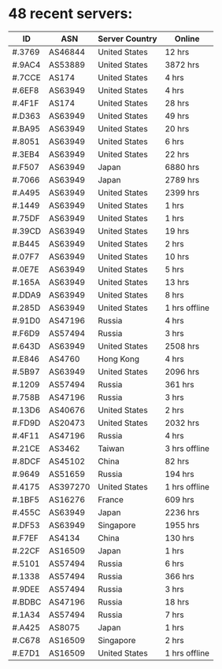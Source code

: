 # 48 recent servers:

| ID | ASN | Server Country | Online |
| ------ | ------ | ------ | ------ |
| #.3769 | AS46844 | United States | 12 hrs |
| #.9AC4 | AS53889 | United States | 3872 hrs |
| #.7CCE | AS174 | United States | 4 hrs |
| #.6EF8 | AS63949 | United States | 4 hrs |
| #.4F1F | AS174 | United States | 28 hrs |
| #.D363 | AS63949 | United States | 49 hrs |
| #.BA95 | AS63949 | United States | 20 hrs |
| #.8051 | AS63949 | United States | 6 hrs |
| #.3EB4 | AS63949 | United States | 22 hrs |
| #.F507 | AS63949 | Japan | 6880 hrs |
| #.7066 | AS63949 | Japan | 2789 hrs |
| #.A495 | AS63949 | United States | 2399 hrs |
| #.1449 | AS63949 | United States | 1 hrs |
| #.75DF | AS63949 | United States | 1 hrs |
| #.39CD | AS63949 | United States | 19 hrs |
| #.B445 | AS63949 | United States | 2 hrs |
| #.07F7 | AS63949 | United States | 10 hrs |
| #.0E7E | AS63949 | United States | 5 hrs |
| #.165A | AS63949 | United States | 13 hrs |
| #.DDA9 | AS63949 | United States | 8 hrs |
| #.285D | AS63949 | United States | 1 hrs offline |
| #.91D0 | AS47196 | Russia | 4 hrs |
| #.F6D9 | AS57494 | Russia | 3 hrs |
| #.643D | AS63949 | United States | 2508 hrs |
| #.E846 | AS4760 | Hong Kong | 4 hrs |
| #.5B97 | AS63949 | United States | 2096 hrs |
| #.1209 | AS57494 | Russia | 361 hrs |
| #.758B | AS47196 | Russia | 3 hrs |
| #.13D6 | AS40676 | United States | 2 hrs |
| #.FD9D | AS20473 | United States | 2032 hrs |
| #.4F11 | AS47196 | Russia | 4 hrs |
| #.21CE | AS3462 | Taiwan | 3 hrs offline |
| #.8DCF | AS45102 | China | 82 hrs |
| #.9649 | AS51659 | Russia | 194 hrs |
| #.4175 | AS397270 | United States | 1 hrs offline |
| #.1BF5 | AS16276 | France | 609 hrs |
| #.455C | AS63949 | Japan | 2236 hrs |
| #.DF53 | AS63949 | Singapore | 1955 hrs |
| #.F7EF | AS4134 | China | 130 hrs |
| #.22CF | AS16509 | Japan | 1 hrs |
| #.5101 | AS57494 | Russia | 6 hrs |
| #.1338 | AS57494 | Russia | 366 hrs |
| #.9DEE | AS57494 | Russia | 3 hrs |
| #.BDBC | AS47196 | Russia | 18 hrs |
| #.1A34 | AS57494 | Russia | 7 hrs |
| #.A425 | AS8075 | Japan | 1 hrs |
| #.C678 | AS16509 | Singapore | 2 hrs |
| #.E7D1 | AS16509 | United States | 1 hrs offline |

